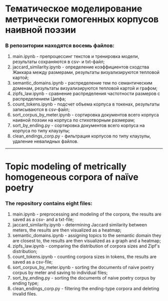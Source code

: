 # Тематическое моделирование метрически гомогенных корпусов наивной поэзии

### В репозитории находятся восемь файлов:
1. main.ipynb - препроцессинг текстов и тренировка модели, результаты сохраняются в csv- и txt-файл;
2. jaccard_similarity.ipynb - определение коэффициентов сходства Жаккара между размерами, результаты визуализируются тепловой картой; 
3. semantic_domains.ipynb - распределение тем по семантическим доменам, результаты визуализируются тепловой картой и графом;
4. zipfs_law.ipynb - сравнение распределения частотности размеров с распределением Ципфа;
5. count_tokens.ipynb - подсчет объема корпуса в токенах, результаты записываются в csv-файл;
6. sort_corpus_by_meter.ipynb - сортировка документов всего корпуса наивной поэзии на корпуса по стихотворным размерам;
7. sort_by_ending.py - сортировка документов всего корпуса на корпуса по типу клаузулы;
8. clean_endings_corp.py - фильтрация корпусов по типу клаузулы, удаление невалидных файлов. 
 
***
# Topic modeling of metrically homogeneous corpora of naïve poetry

### The repository contains eight files:
1. main.ipynb - preprocessing and modeling of the corpora, the results are saved as a csv- and a txt-file;
2. jaccard_similarity.ipynb - determining Jaccard similarity between meters, the results are then visualized as a heatmap;
3. semantic_domains.ipynb - assigning topics to the semantic domain they are closest to, the results are then visualized as a graph and a heatmap;
4. zipfs_law.ipynb - comparing the distribution of corpora sizes and Zipf's distribution;
5. count_tokens.ipynb - counting corpora sizes in tokens, the results are saved as a csv-file;
6. sort_corpus_by_meter.ipynb - sorting the documents of naive poetry corpus by meter and saving to individual files;
8. sort_by_ending.py - sorting the documents of naive poetry corpus by ending type;
9. clean_endings_corp.py - filtering the ending-type corpora and deleting invalid files.
